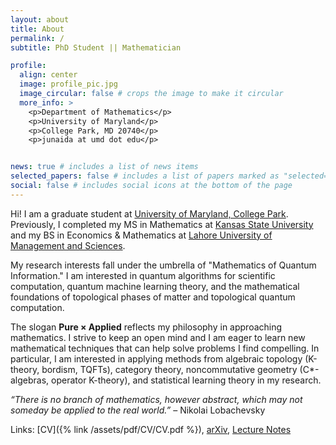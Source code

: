 ```yaml
---
layout: about
title: About
permalink: /
subtitle: PhD Student || Mathematician 

profile:
  align: center
  image: profile_pic.jpg
  image_circular: false # crops the image to make it circular
  more_info: >
    <p>Department of Mathematics</p>
    <p>University of Maryland</p>
    <p>College Park, MD 20740</p>
    <p>junaida at umd dot edu</p>


news: true # includes a list of news items
selected_papers: false # includes a list of papers marked as "selected={true}"
social: false # includes social icons at the bottom of the page
---
```


Hi! I am a graduate student at [University of Maryland, College Park](https://www-math.umd.edu). Previously, I completed my MS in Mathematics at [Kansas State University](https://www.math.ksu.edu) and my BS in Economics & Mathematics at [Lahore University of Management and Sciences](https://lums.edu.pk).

My research interests fall under the umbrella of "Mathematics of Quantum Information." I am interested in quantum algorithms for scientific computation, quantum machine learning theory, and the mathematical foundations of topological phases of matter and topological quantum computation.

<!-- 
* Quantum Algorithms for Scientific Computation
* Quantum Neural Network Theory
* Topological Phases of Matter (TPM)
* Topological Quantum Computation (TQC)
-->

The slogan **Pure × Applied** reflects my philosophy in approaching mathematics. I strive to keep an open mind and I am eager to learn new mathematical techniques that can help solve problems I find compelling. In particular, I am interested in applying methods from algebraic topology (K-theory, bordism, TQFTs), category theory, noncommutative geometry (C*-algebras, operator K-theory), and statistical learning theory in my research. 
  
<!-- 
* Algebraic Topology: Topological K-Theory; Bordism; TQFTs  
* Category Theory  
* Noncommutative Geometry: C*-Algebras; Operator K-Theory  
-->
  
  *“There is no branch of mathematics, however abstract, which may not someday be applied to the real world.”* – Nikolai Lobachevsky
  
  Links:  [CV]({% link /assets/pdf/CV/CV.pdf %}), <a href="https://arxiv.org/search/quant-ph?query=Aftab%2C+Junaid&searchtype=author&abstracts=show&order=-announced_date_first&size=50" target="_blank">arXiv</a>, <a href="https://junaid-aftab.github.io/notes/" target="_blank">Lecture Notes</a>
  
  
  
  